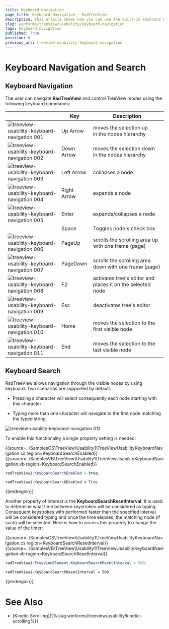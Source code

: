 ```yaml
---
title: Keyboard Navigation
page_title: Keyboard Navigation - RadTreeView
description: This article shows how you can use the built-in keyboard navigation and search.
slug: winforms/treeview/usability/keyboard-navigation
tags: keyboard,navigation
published: True
position: 0
previous_url: treeview-usability-keyboard-navigation
---
```


# Keyboard Navigation and Search

## Keyboard Navigation

The user can navigate __RadTreeView__ and control TreeView modes using the following keyboard commands:  

|| __Key__ | __Description__ |
|-----|-----|-----|
|![treeview-usability-keyboard-navigation 001](images/treeview-usability-keyboard-navigation001.png)|Up Arrow|moves the selection up in the nodes hierarchy|
|![treeview-usability-keyboard-navigation 002](images/treeview-usability-keyboard-navigation002.png)|Down Arrow|moves the selection down in the nodes hierarchy|
|![treeview-usability-keyboard-navigation 003](images/treeview-usability-keyboard-navigation003.png)|Left Arrow|collapses a node|
|![treeview-usability-keyboard-navigation 004](images/treeview-usability-keyboard-navigation004.png)|Right Arrow|expands a node|
|![treeview-usability-keyboard-navigation 005](images/treeview-usability-keyboard-navigation005.png)|Enter|expands/collapses a node|
||Space|Toggles node's check box|
|![treeview-usability-keyboard-navigation 006](images/treeview-usability-keyboard-navigation006.png)|PageUp|scrolls the scrolling area up with one frame (page)|
|![treeview-usability-keyboard-navigation 007](images/treeview-usability-keyboard-navigation007.png)|PageDown|scrolls the scrolling area down with one frame (page)|
|![treeview-usability-keyboard-navigation 008](images/treeview-usability-keyboard-navigation008.png)|F2|activates tree's editor and places it on the selected node|
|![treeview-usability-keyboard-navigation 009](images/treeview-usability-keyboard-navigation009.png)|Esc|deactivates tree's editor|
|![treeview-usability-keyboard-navigation 010](images/treeview-usability-keyboard-navigation010.png)|Home|moves the selection to the first visible node|
|![treeview-usability-keyboard-navigation 011](images/treeview-usability-keyboard-navigation011.png)|End|moves the selection to the last visible node|

## Keyboard Search

RadTreeView allows navigation through the visible nodes by using keyboard. Two scenarios are supported by default:
        

* Pressing a character will select consequently each node starting with this character
            

* Typing more than one character will navigate to the first node matching the typed string 

![treeview-usability-keyboard-navigation 012](images/treeview-usability-keyboard-navigation012.gif)

To enable this functionality a single property setting is needed:

{{source=..\SamplesCS\TreeView\Usability1\TreeViewUsabilityKeyboardNavigation.cs region=KeyboardSearchEnabled}} 
{{source=..\SamplesVB\TreeView\Usability1\TreeViewUsabilityKeyboardNavigation.vb region=KeyboardSearchEnabled}} 

````C#
radTreeView1.KeyboardSearchEnabled = true;

````
````VB.NET
radTreeView1.KeyboardSearchEnabled = True

````

{{endregion}} 

Another property of interest is the __KeyboardSearchResetInterval__. It is used to determine what time between keystrokes will be considered as typing. Consequent keystrokes with performed faster than the specified interval will be considered typing and once the time elapses, the matching node (if such) will be selected. Here is how to access this property to change the value of the timer:

{{source=..\SamplesCS\TreeView\Usability1\TreeViewUsabilityKeyboardNavigation.cs region=KeyboardSearchResetInterval}} 
{{source=..\SamplesVB\TreeView\Usability1\TreeViewUsabilityKeyboardNavigation.vb region=KeyboardSearchResetInterval}} 

````C#
radTreeView1.TreeViewElement.KeyboardSearchResetInterval = 500;

````
````VB.NET
radTreeView1.KeyboardSearchResetInterval = 500

````

{{endregion}}

# See Also

* [Kinetic Scrolling]({%slug winforms/treeview/usability/kinetic-scrolling%})    

